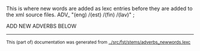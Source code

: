This is where new words are added as lexc entries before they are 
added to the xml source files.
ADV_ "(eng) /(est) /(fin) /(lav)" ;


ADD NEW ADVERBS BELOW

* * *
<small>This (part of) documentation was generated from [../src/fst/stems/adverbs_newwords.lexc](http://github.com/giellalt/lang-liv/blob/main/../src/fst/stems/adverbs_newwords.lexc)</small>